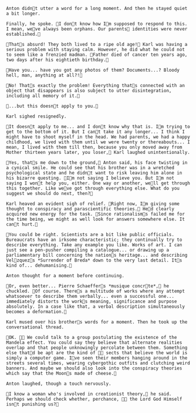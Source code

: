 	Anton didnt utter a word for a long moment. And then he stayed quiet a bit longer.

	Finally, he spoke. I dont know how Im supposed to respond to this. I mean, weve always been orphans. Our parents identities were never established.

	Thats absurd! They both lived to a ripe old age! Karl was having a serious problem with staying calm. However, he did what he could not to seem like a frenzied madman. Father died of cancer ten years ago, two days after his eightieth birthday.

	Have you... have you got any photos of them? Documents...? Bloody hell, man, anything at all?!

	No! Thats exactly the problem! Everything thats connected with an object that disappears is also subject to utter disintegration, including all memory of it.

	...but this doesnt apply to you.

	Karl sighed resignedly.

	It doesnt apply to me... and I dont know why that is. Im trying to get to the bottom of it. But I cant take it any longer... I think I might have to shoot myself in the head. We had parents, we had a happy childhood, we lived with them until we were twenty or thereabouts... I mean, I lived with them till then, because you only moved away from Mother thirteen years later, you loser, Karl laughed unintentionally.

	Yes, thats me down to the ground, Anton said, his face twisting in a cynical smile. He could see that his brother was in a wretched psychological state and he didnt want to risk leaving him alone in his bizarre questing. Im not saying I believe you. But Im not saying I wont help you, either. One way or another, well get through this together. Like weve got through everything else. What do you suggest we should do next, then?

	Karl heaved an evident sigh of relief. Right now, Im giving some thought to conspiracy and parascientific theories. Hed clearly acquired new energy for the task. Since rationalisms failed me for the time being, we might as well look for answers somewhere else. It cant hurt.

	You could be right. Scientists are a bit like public officials. Bureaucrats have an irksome characteristic; they continually try to describe everything. Take any example you like. Works of art. I can just see a pen-pusher compiling a catalogue... or drawing up a parliamentary bill concerning the nations heritage... and describing Velzquezs *Surrender of Breda* down to the very last detail. Its kind of... dehumanising. 

	Anton thought for a moment before continuing. 

	Or, even better... Pierre Schaeffers *musique concrte*, he chuckled. Of course. Theres a multitude of works where any attempt whatsoever to describe them verbally... even a successful one... immediately distorts the works meaning, significance and purpose absolutely. In a case like that, a verbal description simultaneously becomes a deformation.

	Karl mused over his brothers words for a moment. Then he took up the conversational thread.

	OK.  We could talk to a group postulating the existence of the Mandela effect. You could say they believe that alternate realities overlap and that people unknowingly percolate between them. Something else thatd be apt are the kind of  sects that believe the world is simply a computer game. Ive seen their members hanging around in the streets several times, wearing cybergothic outfits and clutching weird banners. And maybe we should also look into the conspiracy theories which say that the Moons made of cheese.

	Anton laughed, though a touch nervously.

	I know a woman who's involved in creationist theory, he said. Perhaps we should check whether, perchance,  the Lord God Himself isnt punishing us? 
